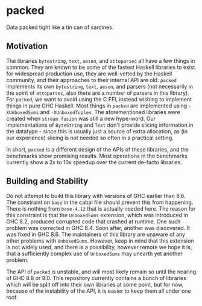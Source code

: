 # packed

Data packed tight like a tin can of sardines.

## Motivation
The libraries `bytestring`, `text`, `aeson`, and `attoparsec` all have a few
things in common. They are known to be some of the fastest Haskell libraries
to exist for widespread production use, they are well-vetted by the Haskell
community, and their approaches to their internal API are old. `packed` implements
its own `bytestring`, `text`, `aeson`, and parsers (not necessarily in the spirit
of `attoparsec`, also there are a number of parsers in this library).
For `packed`, we want to avoid using the C FFI, instead wishing to implement things
in pure GHC Haskell. Most things in `packed` are implemented using `-XUnboxedSums`
and `-XUnboxedTuples`. The aforementioned libraries were created when `stream fusion`
was still a new hype-word. Our implementations of `ByteString` and `Text` don't provide
slicing information in the datatype - since this is usually just a source of extra
allocation, as (in our experience) slicing is not needed so often in a practical setting.

In short, `packed` is a different design of the APIs of these libraries, and
the benchmarks show promising results. Most operations in the benchmarks currently
show a 2x to 10x speedup over the current de-facto libraries.

## Building and Stability
Do not attempt to build this library with versions of GHC earlier than 8.6.
The constraint on `base` in the cabal file should prevent this from happening.
There is nothing from `base-4.12` that is actually needed here. The reason
for this constraint is that the `UnboxedSums` extension, which was introduced
in GHC 8.2, produced corrupted code that crashed at runtime. One such problem
was corrected in GHC 8.4. Soon after, another was discovered. It was fixed
in GHC 8.6. The maintainers of this library are unaware of any other problems
with `UnboxedSums`. However, keep in mind that this extension is not widely used,
and there is a possibility, however remote we hope it is, that a sufficiently
complex use of `UnboxedSums` may unearth yet another problem.

The API of `packed` is unstable, and will most likely remain so until the nearing
of GHC 8.8 or 9.0.
This repository currently contains a bunch of libraries which will be split
off into their own libraries at some point, but for now, because of the
instability of the API, it is easier to keep them all under one roof.